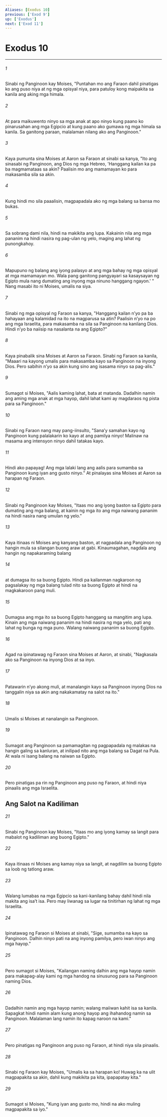 ```yaml
---
Aliases: [Exodus 10]
previous: ['Exod 9']
up: ['Exodus']
next: ['Exod 11']
---
```

# Exodus 10

***






















###### 1 










Sinabi ng Panginoon kay Moises, "Puntahan mo ang Faraon dahil pinatigas ko ang puso niya at ng mga opisyal niya, para patuloy kong maipakita sa kanila ang aking mga himala. 





















###### 2 










At para maikuwento ninyo sa mga anak at apo ninyo kung paano ko pinarusahan ang mga Egipcio at kung paano ako gumawa ng mga himala sa kanila. Sa ganitong paraan, malalaman nilang ako ang Panginoon." 





















###### 3 










Kaya pumunta sina Moises at Aaron sa Faraon at sinabi sa kanya, "Ito ang sinasabi ng Panginoon, ang Dios ng mga Hebreo, 'Hanggang kailan ka pa ba magmamataas sa akin? Paalisin mo ang mamamayan ko para makasamba sila sa akin. 





















###### 4 










Kung hindi mo sila paaalisin, magpapadala ako ng mga balang sa bansa mo bukas. 





















###### 5 










Sa sobrang dami nila, hindi na makikita ang lupa. Kakainin nila ang mga pananim na hindi nasira ng pag-ulan ng yelo, maging ang lahat ng punongkahoy. 





















###### 6 










Mapupuno ng balang ang iyong palasyo at ang mga bahay ng mga opisyal at mga mamamayan mo. Wala pang ganitong pangyayari sa kasaysayan ng Egipto mula nang dumating ang inyong mga ninuno hanggang ngayon.' " Nang masabi ito ni Moises, umalis na siya. 





















###### 7 










Sinabi ng mga opisyal ng Faraon sa kanya, "Hanggang kailan nʼyo pa ba hahayaan ang kalamidad na ito na magparusa sa atin? Paalisin nʼyo na po ang mga Israelita, para makasamba na sila sa Panginoon na kanilang Dios. Hindi nʼyo ba naiisip na nasalanta na ang Egipto?" 





















###### 8 










Kaya pinabalik sina Moises at Aaron sa Faraon. Sinabi ng Faraon sa kanila, "Maaari na kayong umalis para makasamba kayo sa Panginoon na inyong Dios. Pero sabihin nʼyo sa akin kung sino ang isasama ninyo sa pag-alis." 





















###### 9 










Sumagot si Moises, "Aalis kaming lahat, bata at matanda. Dadalhin namin ang aming mga anak at mga hayop, dahil lahat kami ay magdaraos ng pista para sa Panginoon." 





















###### 10 










Sinabi ng Faraon nang may pang-iinsulto, "Sanaʼy samahan kayo ng Panginoon kung palalakarin ko kayo at ang pamilya ninyo! Malinaw na masama ang intensyon ninyo dahil tatakas kayo. 





















###### 11 










Hindi ako papayag! Ang mga lalaki lang ang aalis para sumamba sa Panginoon kung iyan ang gusto ninyo." At pinalayas sina Moises at Aaron sa harapan ng Faraon. 





















###### 12 










Sinabi ng Panginoon kay Moises, "Itaas mo ang iyong baston sa Egipto para dumating ang mga balang, at kainin ng mga ito ang mga naiwang pananim na hindi nasira nang umulan ng yelo." 





















###### 13 










Kaya itinaas ni Moises ang kanyang baston, at nagpadala ang Panginoon ng hangin mula sa silangan buong araw at gabi. Kinaumagahan, nagdala ang hangin ng napakaraming balang 





















###### 14 










at dumagsa ito sa buong Egipto. Hindi pa kailanman nagkaroon ng pagsalakay ng mga balang tulad nito sa buong Egipto at hindi na magkakaroon pang muli. 





















###### 15 










Dumagsa ang mga ito sa buong Egipto hanggang sa mangitim ang lupa. Kinain ang mga naiwang pananim na hindi nasira ng mga yelo, pati ang lahat ng bunga ng mga puno. Walang naiwang pananim sa buong Egipto. 





















###### 16 










Agad na ipinatawag ng Faraon sina Moises at Aaron, at sinabi, "Nagkasala ako sa Panginoon na inyong Dios at sa inyo. 





















###### 17 










Patawarin nʼyo akong muli, at manalangin kayo sa Panginoon inyong Dios na tanggalin niya sa akin ang nakakamatay na salot na ito." 





















###### 18 










Umalis si Moises at nanalangin sa Panginoon. 





















###### 19 










Sumagot ang Panginoon sa pamamagitan ng pagpapadala ng malakas na hangin galing sa kanluran, at inilipad nito ang mga balang sa Dagat na Pula. At wala ni isang balang na naiwan sa Egipto. 





















###### 20 










Pero pinatigas pa rin ng Panginoon ang puso ng Faraon, at hindi niya pinaalis ang mga Israelita.

## Ang Salot na Kadiliman 





















###### 21 










Sinabi ng Panginoon kay Moises, "Itaas mo ang iyong kamay sa langit para mabalot ng kadiliman ang buong Egipto." 





















###### 22 










Kaya itinaas ni Moises ang kamay niya sa langit, at nagdilim sa buong Egipto sa loob ng tatlong araw. 





















###### 23 










Walang lumabas na mga Egipcio sa kani-kanilang bahay dahil hindi nila makita ang isaʼt isa. Pero may liwanag sa lugar na tinitirhan ng lahat ng mga Israelita. 





















###### 24 










Ipinatawag ng Faraon si Moises at sinabi, "Sige, sumamba na kayo sa Panginoon. Dalhin ninyo pati na ang inyong pamilya, pero iwan ninyo ang mga hayop." 





















###### 25 










Pero sumagot si Moises, "Kailangan naming dalhin ang mga hayop namin para makapag-alay kami ng mga handog na sinusunog para sa Panginoon naming Dios. 





















###### 26 










Dadalhin namin ang mga hayop namin; walang maiiwan kahit isa sa kanila. Sapagkat hindi namin alam kung anong hayop ang ihahandog namin sa Panginoon. Malalaman lang namin ito kapag naroon na kami." 





















###### 27 










Pero pinatigas ng Panginoon ang puso ng Faraon, at hindi niya sila pinaalis. 





















###### 28 










Sinabi ng Faraon kay Moises, "Umalis ka sa harapan ko! Huwag ka na ulit magpapakita sa akin, dahil kung makikita pa kita, ipapapatay kita." 





















###### 29 










Sumagot si Moises, "Kung iyan ang gusto mo, hindi na ako muling magpapakita sa iyo."
